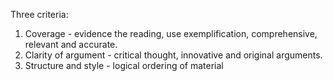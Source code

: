 Three criteria:
1. Coverage - evidence the reading, use exemplification, comprehensive, relevant and accurate.
2. Clarity of argument - critical thought, innovative and original arguments.
3. Structure and style - logical ordering of material